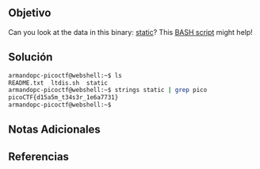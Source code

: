 ## Objetivo
Can you look at the data in this binary: [static](https://mercury.picoctf.net/static/bc72945175d643626d6ea9a689672dbd/static)? This [BASH script](https://mercury.picoctf.net/static/bc72945175d643626d6ea9a689672dbd/ltdis.sh) might help!
## Solución
```bash
armandopc-picoctf@webshell:~$ ls
README.txt  ltdis.sh  static
armandopc-picoctf@webshell:~$ strings static | grep pico
picoCTF{d15a5m_t34s3r_1e6a7731}
armandopc-picoctf@webshell:~$ 
```

## Notas Adicionales
## Referencias